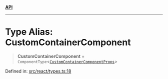 [**API**](../../API.md)

***

# Type Alias: CustomContainerComponent

> **CustomContainerComponent** = `ComponentType`\<[`CustomContainerComponentProps`](../interfaces/CustomContainerComponentProps.md)\>

Defined in: [src/react/types.ts:18](https://github.com/inokawa/virtua/blob/a48577a29001b7d13366f89308b2cb5c0b65e4c0/src/react/types.ts#L18)
